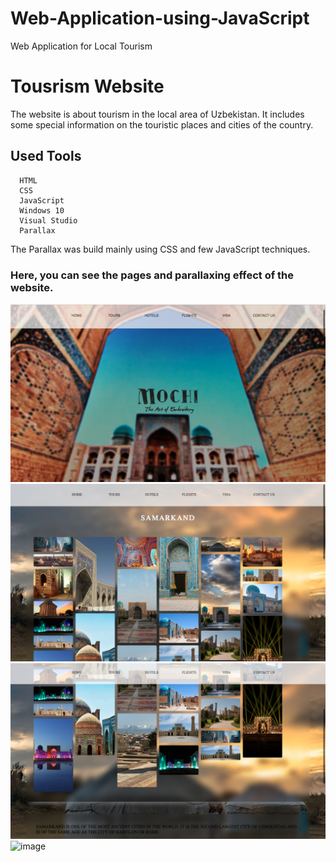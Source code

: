 # Web-Application-using-JavaScript
Web Application for Local Tourism

# Tousrism Website

The website is about tourism in the local area of Uzbekistan. It includes some special information on the touristic places and cities of the country.

## Used Tools
      HTML
      CSS
      JavaScript
      Windows 10
      Visual Studio
      Parallax

The Parallax was build mainly using CSS and few JavaScript techniques.

### Here, you can see the pages and parallaxing effect of the website.
![Screenshot](mainpage.png)
![Screenshot](pages1.png)
![Screenshot](pages.png)
![image](https://user-images.githubusercontent.com/52565814/60790410-68fea600-a19c-11e9-86a4-2908f6c841f4.png)


